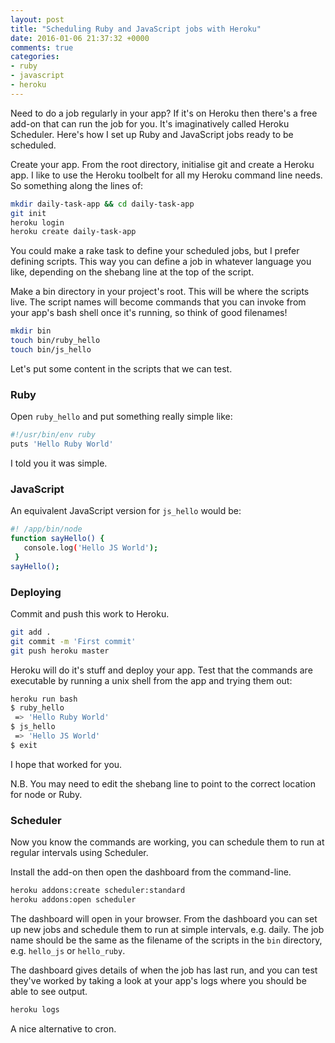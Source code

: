 ```yaml
---
layout: post
title: "Scheduling Ruby and JavaScript jobs with Heroku"
date: 2016-01-06 21:37:32 +0000
comments: true
categories:
- ruby
- javascript
- heroku
---
```

Need to do a job regularly in your app? If it's on Heroku then there's a free add-on that can run the job for you. It's imaginatively called Heroku Scheduler. Here's how I set up Ruby and JavaScript jobs ready to be scheduled.

Create your app. From the root directory, initialise git and create a Heroku app. I like to use the Heroku toolbelt for all my Heroku command line needs. So something along the lines of:

```bash
mkdir daily-task-app && cd daily-task-app
git init
heroku login
heroku create daily-task-app
```

You could make a rake task to define your scheduled jobs, but I prefer defining scripts. This way you can define a job in whatever language you like, depending on the shebang line at the top of the script.

Make a bin directory in your project's root. This will be where the scripts live. The script names will become commands that you can invoke from your app's bash shell once it's running, so think of good filenames!

```bash
mkdir bin
touch bin/ruby_hello
touch bin/js_hello
```

Let's put some content in the scripts that we can test.

### Ruby

Open `ruby_hello` and put something really simple like:

```bash
#!/usr/bin/env ruby
puts 'Hello Ruby World'
```

I told you it was simple.

### JavaScript

An equivalent JavaScript version for `js_hello` would be:

```bash
#! /app/bin/node
function sayHello() {
   console.log('Hello JS World');
 }
sayHello();
```

### Deploying

Commit and push this work to Heroku.

```bash
git add .
git commit -m 'First commit'
git push heroku master
```

Heroku will do it's stuff and deploy your app. Test that the commands are executable by running a unix shell from the app and trying them out:

```bash
heroku run bash
$ ruby_hello
 => 'Hello Ruby World'
$ js_hello
 => 'Hello JS World'
$ exit
```

I hope that worked for you.

N.B. You may need to edit the shebang line to point to the correct location for node or Ruby.

### Scheduler

Now you know the commands are working, you can schedule them to run at regular intervals using Scheduler.

Install the add-on then open the dashboard from the command-line.

```bash
heroku addons:create scheduler:standard
heroku addons:open scheduler
```

The dashboard will open in your browser. From the dashboard you can set up new jobs and schedule them to run at simple intervals, e.g. daily. The job name should be the same as the filename of the scripts in the `bin` directory, e.g. `hello_js` or `hello_ruby`.

The dashboard gives details of when the job has last run, and you can test they've worked by taking a look at your app's logs where you should be able to see output.

```bash
heroku logs
```

A nice alternative to cron.
